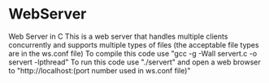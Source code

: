 # WebServer
Web Server in C
This is a web server that handles multiple clients concurrently and supports multiple types of files (the acceptable file types are in the ws.conf file)
To compile this code use "gcc -g -Wall servert.c -o servert -lpthread"
To run this code use "./servert" and open a web browser to "http://localhost:(port number used in ws.conf file)"
